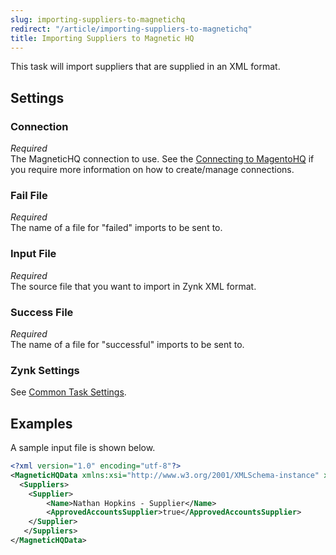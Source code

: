 ```yaml
---
slug: importing-suppliers-to-magnetichq
redirect: "/article/importing-suppliers-to-magnetichq"
title: Importing Suppliers to Magnetic HQ
---
```

This task will import suppliers that are supplied in an XML format.

## Settings
### Connection
_Required_  
The MagneticHQ connection to use. See the [Connecting to MagentoHQ](connecting-to-magnetichq) if you require more information on how to create/manage connections.

### Fail File
_Required_  
The name of a file for "failed" imports to be sent to.

### Input File
_Required_  
The source file that you want to import in Zynk XML format.

### Success File
_Required_  
The name of a file for "successful" imports to be sent to. 

### Zynk Settings
See [Common Task Settings](common-task-settings).

## Examples
A sample input file is shown below.
```xml
<?xml version="1.0" encoding="utf-8"?>
<MagneticHQData xmlns:xsi="http://www.w3.org/2001/XMLSchema-instance" xmlns:xsd="http://www.w3.org/2001/XMLSchema">
  <Suppliers>
    <Supplier>
		<Name>Nathan Hopkins - Supplier</Name>
		<ApprovedAccountsSupplier>true</ApprovedAccountsSupplier>
    </Supplier>
   </Suppliers>
</MagneticHQData>
```
